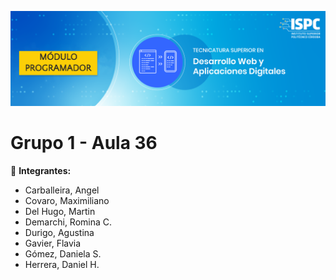 ![Encabezado](assets/images/encabezado-readme.png)
#  Grupo 1 - Aula 36 

 :wave: **Integrantes:** 
- Carballeira, Angel 
- Covaro, Maximiliano  
- Del Hugo, Martin 
- Demarchi, Romina C.
- Durigo, Agustina 
- Gavier, Flavia  
- Gómez, Daniela S.
- Herrera, Daniel H.
